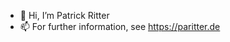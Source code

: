 - 👋 Hi, I’m Patrick Ritter
- 📫 For further information, see https://paritter.de

<!---
patrickTUD/patrickTUD is a ✨ special ✨ repository because its `README.md` (this file) appears on your GitHub profile.
You can click the Preview link to take a look at your changes.
--->
